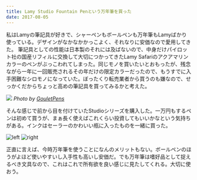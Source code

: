 ```yaml
---
title: Lamy Studio Fountain Penという万年筆を買った
date: 2017-08-05
---
```


私はLamyの筆記具が好きで、シャーペンもボールペンも万年筆もLamyばかり使っている。デザインがなかなかかっこよく、それなりに安価なので愛用してきた。
筆記具としての性能は日本製のそれには及ばないので、中身だけパイロット社の国産リフィルに交換して大切につかってきたLamy Safariのアクアマリンカラーのペンがぶっこわれてしまった。同じモノを買いたいとおもったが、残念ながら一年に一回販売されるその年だけの限定カラーだったので、もうすでに入手困難なシロモノになっていた。ぼったくり転売業者から買うのも嫌なので、せっかくだからちょっと高めの筆記具を買ってみるかと考えた。

![](https://cdn-tp1.mozu.com/6639-8588/cms/8588/files/8ad1dd69-4f34-4125-94a4-c9cde92aecc8)
*Photo by [GouletPens](https://www.gouletpens.com/lamy-studio-fountain-pen-imperial-blue-fine/p/LMY-L67IBF)*

そんな感じで前から目を付けていたStudioシリーズを購入した。一万円もするペンは初めて買うが、まぁ長く使えばこれくらい投資してもいいかなという気持ちがある。インクはセーラーのかわいい瓶に入ったものを一緒に買った。

![left](https://photos.xar.sh/25705526748_3c0fc29760_b.jpg)
![right](https://photos.xar.sh/38866956504_b22f376ea0_b.jpg)

正直に言えば、今時万年筆を使うことになんのメリットもない。ボールペンのほうがよほど使いやすいし入手性も高いし安価だ。でも万年筆は嗜好品として捉えるべき文具なので、これはこれで所有欲を良い感じに見たしてくれる。大切に使おう。
